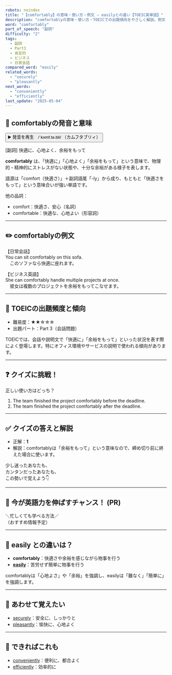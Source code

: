 ```yaml
---
robots: noindex
title: "【comfortably】の意味・使い方・例文 ― easilyとの違い【TOEIC英単語】"
description: "comfortablyの意味・使い方・TOEICでの出題傾向をやさしく解説。例文・クイズ付きでeasilyとの違いもわかりやすく学べます。"
word: "comfortably"
part_of_speech: "副詞"
difficulty: "2"
tags:
  - 副詞
  - Part3
  - 肯定的
  - ビジネス
  - 日常会話
compared_word: "easily"
related_words:
  - "securely"
  - "pleasantly"
next_words:
  - "conveniently"
  - "efficiently"
last_update: "2025-05-04"
---
```


## 🔰 comfortablyの発音と意味

<button class="play-audio" onclick="playTTS('comfortably')">
  <span class="play-audio-main">
    ▶️ 発音を再生　/ˈkʌmf.tə.bli/
  </span>
  <span class="play-audio-sub">
    （カムフタブリィ）
  </span>
</button>

[副詞] 快適に、心地よく、余裕をもって

**comfortably** は、「快適に」「心地よく」「余裕をもって」という意味で、物理的・精神的にストレスがない状態や、十分な余裕がある様子を表します。

語源は「comfort（快適さ）」＋副詞語尾「-ly」から成り、もともと「快適さをもって」という意味合いが強い単語です。

他の品詞：  
- comfort：快適さ、安心（名詞）
- comfortable：快適な、心地よい（形容詞）

---

## ✏️ comfortablyの例文

【日常会話】  
You can sit comfortably on this sofa.  
　このソファなら快適に座れます。

【ビジネス英語】  
She can comfortably handle multiple projects at once.  
　彼女は複数のプロジェクトを余裕をもってこなせます。

---

## 🎯 TOEICの出題頻度と傾向

- 難易度：★★☆☆☆
- 出題パート：Part 3（会話問題）

TOEICでは、会話や説明文で「快適に」「余裕をもって」といった状況を表す際によく登場します。特にオフィス環境やサービスの説明で使われる傾向があります。

---

## ❓ クイズに挑戦！

正しい使い方はどっち？

1. The team finished the project comfortably before the deadline.  
2. The team finished the project comfortably after the deadline.

---

## ✅ クイズの答えと解説

- 正解：**1**
- 解説：comfortablyは「余裕をもって」という意味なので、締め切り前に終えた場合に使います。

少し迷ったあなたも、  
カンタンだったあなたも、  
この勢いで覚えよう👇️

---

## 🚀 今が英語力を伸ばすチャンス！ (PR)

<div class="info-center">
＼忙しくても学べる方法／<br>  
（おすすめ情報予定）
</div>

---

## 🤔  easily との違いは？

- **comfortably**：快適さや余裕を感じながら物事を行う
- **[easily](/word/easily)**：苦労せず簡単に物事を行う

comfortablyは「心地よさ」や「余裕」を強調し、easilyは「難なく」「簡単に」を強調します。

---

## 🧩 あわせて覚えたい

- [securely](/word/securely)：安全に、しっかりと
- [pleasantly](/word/pleasantly)：愉快に、心地よく

---

## 📖 できればこれも

- [conveniently](/word/conveniently)：便利に、都合よく
- [efficiently](/word/efficiently)：効率的に

<!-- cvid: aid02_bid30 -->

